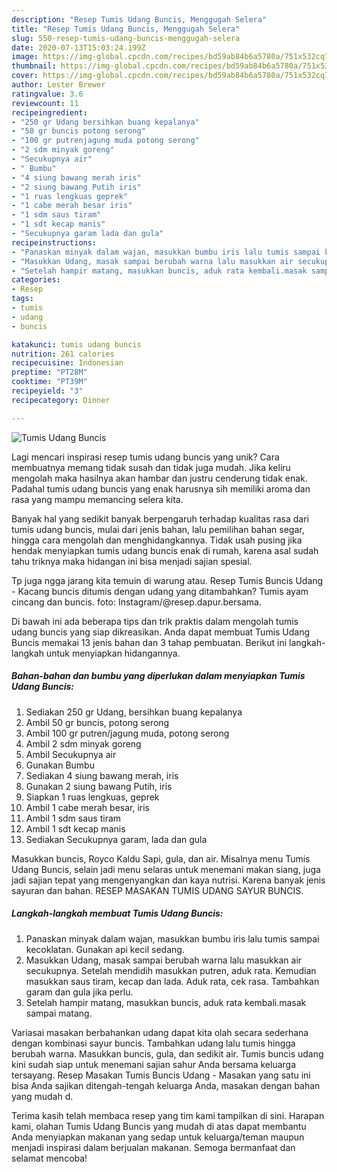```yaml
---
description: "Resep Tumis Udang Buncis, Menggugah Selera"
title: "Resep Tumis Udang Buncis, Menggugah Selera"
slug: 550-resep-tumis-udang-buncis-menggugah-selera
date: 2020-07-13T15:03:24.199Z
image: https://img-global.cpcdn.com/recipes/bd59ab84b6a5780a/751x532cq70/tumis-udang-buncis-foto-resep-utama.jpg
thumbnail: https://img-global.cpcdn.com/recipes/bd59ab84b6a5780a/751x532cq70/tumis-udang-buncis-foto-resep-utama.jpg
cover: https://img-global.cpcdn.com/recipes/bd59ab84b6a5780a/751x532cq70/tumis-udang-buncis-foto-resep-utama.jpg
author: Lester Brewer
ratingvalue: 3.6
reviewcount: 11
recipeingredient:
- "250 gr Udang bersihkan buang kepalanya"
- "50 gr buncis potong serong"
- "100 gr putrenjagung muda potong serong"
- "2 sdm minyak goreng"
- "Secukupnya air"
- " Bumbu"
- "4 siung bawang merah iris"
- "2 siung bawang Putih iris"
- "1 ruas lengkuas geprek"
- "1 cabe merah besar iris"
- "1 sdm saus tiram"
- "1 sdt kecap manis"
- "Secukupnya garam lada dan gula"
recipeinstructions:
- "Panaskan minyak dalam wajan, masukkan bumbu iris lalu tumis sampai kecoklatan. Gunakan api kecil sedang."
- "Masukkan Udang, masak sampai berubah warna lalu masukkan air secukupnya. Setelah mendidih masukkan putren, aduk rata. Kemudian masukkan saus tiram, kecap dan lada. Aduk rata, cek rasa. Tambahkan garam dan gula jika perlu."
- "Setelah hampir matang, masukkan buncis, aduk rata kembali.masak sampai matang."
categories:
- Resep
tags:
- tumis
- udang
- buncis

katakunci: tumis udang buncis 
nutrition: 261 calories
recipecuisine: Indonesian
preptime: "PT28M"
cooktime: "PT39M"
recipeyield: "3"
recipecategory: Dinner

---
```



![Tumis Udang Buncis](https://img-global.cpcdn.com/recipes/bd59ab84b6a5780a/751x532cq70/tumis-udang-buncis-foto-resep-utama.jpg)

Lagi mencari inspirasi resep tumis udang buncis yang unik? Cara membuatnya memang tidak susah dan tidak juga mudah. Jika keliru mengolah maka hasilnya akan hambar dan justru cenderung tidak enak. Padahal tumis udang buncis yang enak harusnya sih memiliki aroma dan rasa yang mampu memancing selera kita.

Banyak hal yang sedikit banyak berpengaruh terhadap kualitas rasa dari tumis udang buncis, mulai dari jenis bahan, lalu pemilihan bahan segar, hingga cara mengolah dan menghidangkannya. Tidak usah pusing jika hendak menyiapkan tumis udang buncis enak di rumah, karena asal sudah tahu triknya maka hidangan ini bisa menjadi sajian spesial.

Tp juga ngga jarang kita temuin di warung atau. Resep Tumis Buncis Udang - Kacang buncis ditumis dengan udang yang ditambahkan? Tumis ayam cincang dan buncis. foto: Instagram/@resep.dapur.bersama.


Di bawah ini ada beberapa tips dan trik praktis dalam mengolah tumis udang buncis yang siap dikreasikan. Anda dapat membuat Tumis Udang Buncis memakai 13 jenis bahan dan 3 tahap pembuatan. Berikut ini langkah-langkah untuk menyiapkan hidangannya.

<!--inarticleads1-->

##### Bahan-bahan dan bumbu yang diperlukan dalam menyiapkan Tumis Udang Buncis:

1. Sediakan 250 gr Udang, bersihkan buang kepalanya
1. Ambil 50 gr buncis, potong serong
1. Ambil 100 gr putren/jagung muda, potong serong
1. Ambil 2 sdm minyak goreng
1. Ambil Secukupnya air
1. Gunakan  Bumbu
1. Sediakan 4 siung bawang merah, iris
1. Gunakan 2 siung bawang Putih, iris
1. Siapkan 1 ruas lengkuas, geprek
1. Ambil 1 cabe merah besar, iris
1. Ambil 1 sdm saus tiram
1. Ambil 1 sdt kecap manis
1. Sediakan Secukupnya garam, lada dan gula


Masukkan buncis, Royco Kaldu Sapi, gula, dan air. Misalnya menu Tumis Udang Buncis, selain jadi menu selaras untuk menemani makan siang, juga jadi sajian tepat yang mengenyangkan dan kaya nutrisi. Karena banyak jenis sayuran dan bahan. RESEP MASAKAN TUMIS UDANG SAYUR BUNCIS. 

<!--inarticleads2-->

##### Langkah-langkah membuat Tumis Udang Buncis:

1. Panaskan minyak dalam wajan, masukkan bumbu iris lalu tumis sampai kecoklatan. Gunakan api kecil sedang.
1. Masukkan Udang, masak sampai berubah warna lalu masukkan air secukupnya. Setelah mendidih masukkan putren, aduk rata. Kemudian masukkan saus tiram, kecap dan lada. Aduk rata, cek rasa. Tambahkan garam dan gula jika perlu.
1. Setelah hampir matang, masukkan buncis, aduk rata kembali.masak sampai matang.


Variasai masakan berbahankan udang dapat kita olah secara sederhana dengan kombinasi sayur buncis. Tambahkan udang lalu tumis hingga berubah warna. Masukkan buncis, gula, dan sedikit air. Tumis buncis udang kini sudah siap untuk menemani sajian sahur Anda bersama keluarga tersayang. Resep Masakan Tumis Buncis Udang - Masakan yang satu ini bisa Anda sajikan ditengah-tengah keluarga Anda, masakan dengan bahan yang mudah d. 

Terima kasih telah membaca resep yang tim kami tampilkan di sini. Harapan kami, olahan Tumis Udang Buncis yang mudah di atas dapat membantu Anda menyiapkan makanan yang sedap untuk keluarga/teman maupun menjadi inspirasi dalam berjualan makanan. Semoga bermanfaat dan selamat mencoba!

